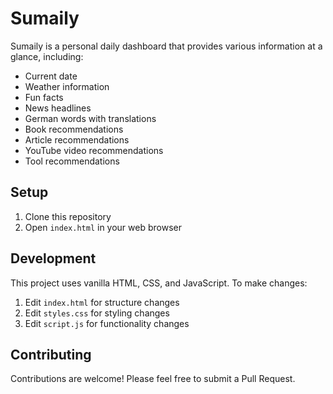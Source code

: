 # Sumaily

Sumaily is a personal daily dashboard that provides various information at a glance, including:

- Current date
- Weather information
- Fun facts
- News headlines
- German words with translations
- Book recommendations
- Article recommendations
- YouTube video recommendations
- Tool recommendations

## Setup

1. Clone this repository
2. Open `index.html` in your web browser

## Development

This project uses vanilla HTML, CSS, and JavaScript. To make changes:

1. Edit `index.html` for structure changes
2. Edit `styles.css` for styling changes
3. Edit `script.js` for functionality changes

## Contributing

Contributions are welcome! Please feel free to submit a Pull Request.

